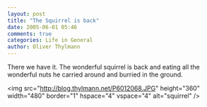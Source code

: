 ```yaml
---
layout: post
title: "The Squirrel is back"
date: 2005-06-01 05:46
comments: true
categories: Life in General
author: Oliver Thylmann
---
```




There we have it. The wonderful squirrel is back and eating all the wonderful nuts he carried around and burried in the ground.

&lt;img src=&quot;http://blog.thylmann.net/P6012068.JPG&quot; height=&quot;360&quot; width=&quot;480&quot; border=&quot;1&quot; hspace=&quot;4&quot; vspace=&quot;4&quot; alt=&quot;squirrel&quot; /&gt;


